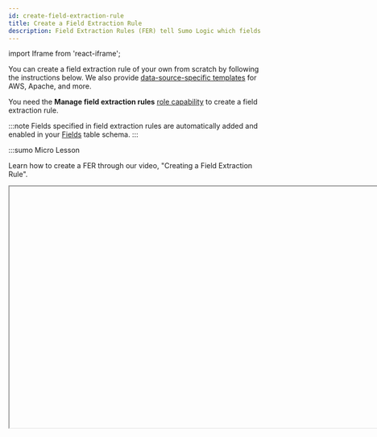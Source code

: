 ```yaml
---
id: create-field-extraction-rule
title: Create a Field Extraction Rule
description: Field Extraction Rules (FER) tell Sumo Logic which fields to parse out automatically.
---
```


import Iframe from 'react-iframe';

You can create a field extraction rule of your own from scratch by following the instructions below. We also provide [data-source-specific templates](/docs/manage/field-extractions/fer-templates/index.md) for AWS, Apache, and more.

You need the **Manage field extraction rules** [role capability](../users-roles/roles/role-capabilities.md) to create a field extraction rule.

:::note
Fields specified in field extraction rules are automatically added and enabled in your [Fields](/docs/manage/fields) table schema.
:::

:::sumo Micro Lesson

Learn how to create a FER through our video, "Creating a Field Extraction Rule".

<Iframe url="https://www.youtube.com/embed/QWm8hR7SmxE"
        width="854px"
        height="480px"
        id="myId"
        className="video-container"
        display="initial"
        position="relative"
        allow="accelerometer; autoplay=1; clipboard-write; encrypted-media; gyroscope; picture-in-picture"
        allowfullscreen
        />

:::

## Creating a new Field Extraction Rule

To create a Field Extraction Rule:

1. <!--Kanso [**Classic UI**](/docs/get-started/sumo-logic-ui/). Kanso--> In the main Sumo Logic menu, select **Manage Data > Logs > Field Extraction Rules**. <!--Kanso <br/>[**New UI**](/docs/get-started/sumo-logic-ui-new/). To access the Field Extraction Rules page, in the top menu select **Configuration**, and then under **Logs** select **Field Extraction Rules**. You can also click the **Go To...** menu at the top of the screen and select **Field Extraction Rules**. Kanso-->
1. Click the **+ Add** button on the top right of the table.
1. The **Add Field Extraction Rule** form will appear:<br/> ![Create Field extraction rule with dynamic parsing.png](/img/field-extraction-rules/create-fer.png)
1. Enter the following options:
    * **Rule Name**. Type a name that makes it easy to identify the rule.
    * **Applied At**. There are two types available, Ingest Time and Run Time. The main differences are Run Time only supports JSON data and the time that Sumo parses the fields. The following is an overview of the differences:
      * Ingest Time
        * Parsing support - any data format, requires manually written parser expressions.
        * Rule limit - There is a limit of 50 Field Extraction Rules and 200 fields. This includes the default fields defined by Sumo Logic (about 16). The 200-field limit is per account, and deleting rules does not create more space.
        * Time - At the time of ingestion, only applies to data moving forward. If you want to parse data ingested before the creation of your FER, you can either parse your data in your query, or create Scheduled Views to extract fields for your historical data.
      * Run Time
        * Parsing support - JSON, automatically
        * Rule limit - none
        * Time - During a search when using **Auto Parse Mode** from [Dynamic Parsing](../../search/get-started-with-search/build-search/dynamic-parsing.md).
   * **Scope**. Select either **All Data** or **Specific Data**. When specifying data the options for the scope differ depending on when the rule is applied.
     * For an **Ingest Time** rule, type a [keyword search expression](/docs/search/get-started-with-search/build-search/keyword-search-expressions.md) that points to the subset of logs you'd like to parse. Think of the Scope as the first portion of an ad hoc search, before the first pipe (`|`). You'll use the Scope to run a search against the rule. Custom metadata fields are not supported here, they have not been indexed to your data yet at this point in collection.
     * For a **Run Time** rule, define the scope of your JSON data. You can define your JSON data source as a [Partition](/docs/manage/partitions) Name(index), sourceCategory, Host Name, Collector Name, or any other [metadata](/docs/search/get-started-with-search/search-basics/built-in-metadata) that describes your JSON data. Think of the Scope as the first portion of an ad hoc search, before the first pipe (`|`). You'll use the Scope to run a search against the rule. You cannot use keywords like “info” or “error” in your scope.

    :::note
    Always set up JSON auto extraction (Run Time field extraction) on a specific Partition name (recommended) or a particular Source. Failing to do so might cause the auto parsing logic to run on data sources where it is not applicable and will add additional overhead that might deteriorate the performance of your queries.
    :::

    :::sumo Best Practices
    If you are not using Partitions we recommend using [metadata](/docs/search/get-started-with-search/search-basics/built-in-metadata) fields like `_sourceCategory`, `_sourceHost` or `_collector` to define the scope.

    We recommend creating a separate Partition for your JSON dataset and use that Partition as the scope for run time field extraction. For example, let's say you have AWS CloudTrail logs, and they are stored in `_view=cloudtrail` Partition in Sumo. You can create a Run Time FER with the scope `_view=cloudtrail`. Creating a separate Partition and using it as scope for a run time field extraction ensures that auto parsing logic only applies to necessary Partitions.
    :::

   * **Parsed template** (Optional for Ingest Time rules).
     * Click the dropdown under **Parsed template** to see the available templates.
     * Choose a template and click **Use Template**. The template is applied to the Parse Expression.
   * **Parse Expression**. (Applicable to Ingest Time rules)
     * Type a valid parse expression with supported parse and search operators. Because fields are associated with the Rule Name, you can parse one particular field into as many rules as you'd like. For example, to parse a single field, you could use a definition similar to this: `parse "message count = *," as msg_count`. To parse multiple fields, you could use a definition similar to this: `parse "[hostId=*] [module=*] [localUserName=*] [logger=*] [thread=*]" as hostId, module, localUserName, logger, thread`.

1. **Extracted Fields** (applicable to Ingest Time rules) shows the field names the rule will parse. Any fields that do not exist in the Field table schema are shown with the text **New** highlighted in green. New fields are automatically created in the table schema when you save the rule. You can view and manage the field table schema on the [Fields](/docs/manage/fields) page.
1. Click **Save** to create the rule.

## Example Template

**Rule Name:** Fake Log Parse

**Log Type:** Fake Log

**Rule Description:** Parse the email, sessionID and action type from a fake log message.

**Sample Log:**

```
12-12-2012 12:00:00.123 user="test@demo.com" action="delete" sessionID="145623"
```

**Extraction Rule:**

```
parse "user=\"*\" action=\"*\" sessionId=\"*\"" as user, action, sessionid
```

**Resulting Fields:**

| Field Name | Description | Example |
|:--|:--|:--|
| user | User Email Address | `test@email.com` |
| action | Action performed by the user | Delete |
| sessionId | Session ID for user action | 145623 |

## Best practices for designing Rules

**Include the most accurate keywords to identify the subset of data from which you want to extract data.** Lock down the scope as tightly as possible to make sure it's extracting just the data you want, nothing more. Using a broader scope means that Sumo Logic will inspect more data for the fields you'd like to parse, which may mean that fields are extracted when you do not actually need them.

**Create multiple, specific rules.** Instead of constructing complicated rules, create multiple rules with basic scope, then search on more than one (rules are additive). The OR and AND commands are supported, just as in any search. For example, you could use one rule to parse Apache log response codes, and then use another rule to parse response time. When used together, you can get all of the information you may need.

**Don't extract fields you do not need.** Extract the minimum number of fields that should all be present in logs. Every field you include in the scope shows up in every search, so including extra fields means you'll see more results than you may need. It's better to create more rules that extract the fields that are most commonly used. First, look at common data sources and see what's most frequently extracted. Then, think about what you most frequently parse from those sources, then create rules to automatically extract those fields.

**Create multiple parse nodrop statements in an FER for a field name to match distinct log patterns**. The different parse statements will effectively function like an OR statement since only one will match the log message and return the field value.

**Test the scope before creating the rule.** Make sure that you can extract fields from all messages you need to be returned in search results. Test them by running a potential rule as a search.

**Make sure all fields appear in the Scope you define.** When Field Extraction is applied to data, all fields must be present to have any fields indexed; even if one field isn't found in a message, that message is dropped from the results. In other words, it's all or nothing. For multiple sets of fields that are somewhat independent, make two rules.

**Reuse field names in multiple FERs if scope is distinct and separate and not matching same messages.** To save space and allow for more FERs within your 200 field limit, you can reuse the field names as long as they are used in non-overlapping FERs. 

**Avoid targeting the same field name in the same message with multiple FERs.** When more than one FER targets the same message with the same field name, one of the rules will NOT apply. The rule applied to the specific field name is randomly selected. Don't use the same field names in multiple FERs that target the same messages.

## Supported parsing and search operators

The following operators can be used as part of the **Parse Expression** in an Ingest Time Field Extraction Rule.

* parse regex
* parse anchor
* parse nodrop
* csv
* fields
* json
* keyvalue
* num

:::note
The **multi** and **auto** options are not supported in FERs.
:::


## Limitations

The `parse multi` operator is not supported in FERs.

import FerLimit from '../../reuse/fer-limitations.md';

<FerLimit/> 
